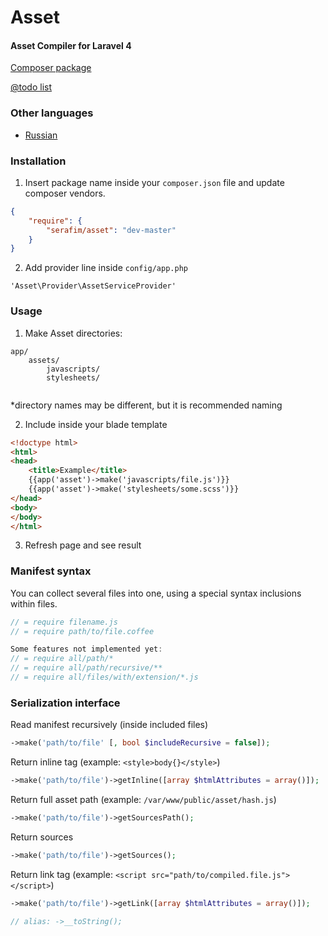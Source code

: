 Asset
=====
#### Asset Compiler for Laravel 4
[Composer package](https://packagist.org/packages/serafim/asset)

[@todo list](https://github.com/SerafimArts/Asset/wiki/@TODO)


### Other languages
- [Russian](https://github.com/SerafimArts/Asset/wiki/%5BRU%5D-README)


### Installation
1) Insert package name inside your `composer.json` file and update composer vendors.
```json
{
    "require": {
        "serafim/asset": "dev-master"
    }
}
```

2) Add provider line inside `config/app.php`
```
'Asset\Provider\AssetServiceProvider'
```


### Usage
1) Make Asset directories:
```
app/
    assets/
        javascripts/
        stylesheets/
    
```
\*directory names may be different, but it is recommended naming

2) Include inside your blade template
```html
<!doctype html>
<html>
<head>
    <title>Example</title>
    {{app('asset')->make('javascripts/file.js')}}
    {{app('asset')->make('stylesheets/some.scss')}}
</head>
<body>
</body>
</html>
```

3) Refresh page and see result


### Manifest syntax
You can collect several files into one, using a special syntax inclusions within files.
```js
// = require filename.js
// = require path/to/file.coffee 

Some features not implemented yet:
// = require all/path/*
// = require all/path/recursive/**
// = require all/files/with/extension/*.js
```


### Serialization interface

Read manifest recursively (inside included files)
```php
->make('path/to/file' [, bool $includeRecursive = false]);
```

Return inline tag (example: `<style>body{}</style>`)
```php
->make('path/to/file')->getInline([array $htmlAttributes = array()]);
```

Return full asset path (example: `/var/www/public/asset/hash.js`)
```php
->make('path/to/file')->getSourcesPath();
```

Return sources
```php
->make('path/to/file')->getSources();
```

Return link tag (example: `<script src="path/to/compiled.file.js"></script>`)
```php
->make('path/to/file')->getLink([array $htmlAttributes = array()]);

// alias: ->__toString();
```









